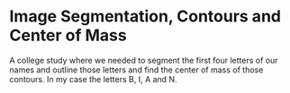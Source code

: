 # Image Segmentation, Contours and Center of Mass
A college study where we needed to segment the first four letters of our names and outline those letters and find the center of mass of those contours.
In my case the letters B, I, A and N.

